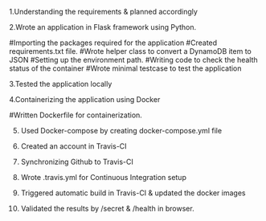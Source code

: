 1.Understanding the requirements & planned accordingly

2.Wrote an application in Flask framework using Python.

  #Importing the packages required for the application 
  #Created requirements.txt file.
  #Wrote helper class to convert a DynamoDB item to JSON
  #Setting up the environment path.
  #Writing code to check the health status of the container 
  #Wrote minimal testcase to test the application

3.Tested the application locally

4.Containerizing the application using Docker

  #Written Dockerfile for containerization.

5. Used Docker-compose by creating docker-compose.yml file

6. Created an account in Travis-CI

7. Synchronizing Github to Travis-CI

8. Wrote .travis.yml for Continuous Integration setup

9. Triggered automatic build in Travis-CI & updated the docker images

10. Validated the results by /secret & /health in browser.


